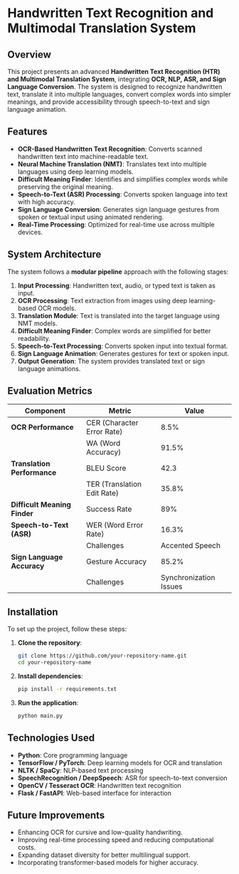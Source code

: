 # Handwritten Text Recognition and Multimodal Translation System

## Overview
This project presents an advanced **Handwritten Text Recognition (HTR) and Multimodal Translation System**, integrating **OCR, NLP, ASR, and Sign Language Conversion**. The system is designed to recognize handwritten text, translate it into multiple languages, convert complex words into simpler meanings, and provide accessibility through speech-to-text and sign language animation.

## Features
- **OCR-Based Handwritten Text Recognition**: Converts scanned handwritten text into machine-readable text.
- **Neural Machine Translation (NMT)**: Translates text into multiple languages using deep learning models.
- **Difficult Meaning Finder**: Identifies and simplifies complex words while preserving the original meaning.
- **Speech-to-Text (ASR) Processing**: Converts spoken language into text with high accuracy.
- **Sign Language Conversion**: Generates sign language gestures from spoken or textual input using animated rendering.
- **Real-Time Processing**: Optimized for real-time use across multiple devices.

## System Architecture
The system follows a **modular pipeline** approach with the following stages:
1. **Input Processing**: Handwritten text, audio, or typed text is taken as input.
2. **OCR Processing**: Text extraction from images using deep learning-based OCR models.
3. **Translation Module**: Text is translated into the target language using NMT models.
4. **Difficult Meaning Finder**: Complex words are simplified for better readability.
5. **Speech-to-Text Processing**: Converts spoken input into textual format.
6. **Sign Language Animation**: Generates gestures for text or spoken input.
7. **Output Generation**: The system provides translated text or sign language animations.

## Evaluation Metrics
| **Component**               | **Metric**              | **Value**  |
|-----------------------------|------------------------|------------|
| **OCR Performance**         | CER (Character Error Rate) | 8.5% |
|                             | WA (Word Accuracy)    | 91.5% |
| **Translation Performance** | BLEU Score            | 42.3 |
|                             | TER (Translation Edit Rate) | 35.8% |
| **Difficult Meaning Finder** | Success Rate          | 89% |
| **Speech-to-Text (ASR)**    | WER (Word Error Rate) | 16.3% |
|                             | Challenges            | Accented Speech |
| **Sign Language Accuracy**  | Gesture Accuracy      | 85.2% |
|                             | Challenges            | Synchronization Issues |

## Installation
To set up the project, follow these steps:

1. **Clone the repository**:
   ```sh
   git clone https://github.com/your-repository-name.git
   cd your-repository-name
   ```
2. **Install dependencies**:
   ```sh
   pip install -r requirements.txt
   ```
3. **Run the application**:
   ```sh
   python main.py
   ```

## Technologies Used
- **Python**: Core programming language
- **TensorFlow / PyTorch**: Deep learning models for OCR and translation
- **NLTK / SpaCy**: NLP-based text processing
- **SpeechRecognition / DeepSpeech**: ASR for speech-to-text conversion
- **OpenCV / Tesseract OCR**: Handwritten text recognition
- **Flask / FastAPI**: Web-based interface for interaction

## Future Improvements
- Enhancing OCR for cursive and low-quality handwriting.
- Improving real-time processing speed and reducing computational costs.
- Expanding dataset diversity for better multilingual support.
- Incorporating transformer-based models for higher accuracy.




